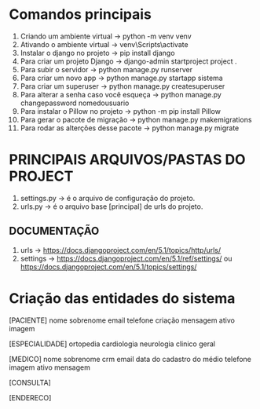 # Comandos principais

1. Criando um ambiente virtual ->             python -m venv venv
2. Ativando o ambiente virtual ->             venv\Scripts\activate
3. Instalar o django no projeto ->            pip install django
4. Para criar um projeto Django ->            django-admin startproject project .
5. Para subir o servidor ->                   python manage.py runserver
6. Para criar um novo app ->                  python manage.py startapp sistema
7. Para criar um superuser ->                 python manage.py createsuperuser
8. Para alterar a senha caso você esqueça ->  python manage.py changepassword nomedousuario
9. Para instalar o Pillow no projeto ->       python -m pip install Pillow
10. Para gerar o pacote de migração ->        python manage.py makemigrations
11. Para rodar as alterções desse pacote ->   python manage.py migrate


# PRINCIPAIS ARQUIVOS/PASTAS DO PROJECT
1. settings.py -> é o arquivo de configuração do projeto.
2. urls.py -> é o arquivo base [principal] de urls do projeto.

## DOCUMENTAÇÃO
1. urls -> https://docs.djangoproject.com/en/5.1/topics/http/urls/
2. settings -> https://docs.djangoproject.com/en/5.1/ref/settings/  ou  https://docs.djangoproject.com/en/5.1/topics/settings/





# Criação das entidades do sistema

[PACIENTE]
nome 
sobrenome
email
telefone
criação
mensagem
ativo
imagem

[ESPECIALIDADE]
ortopedia
cardiologia
neurologia
clinico geral



[MEDICO]
nome 
sobrenome
crm
email
data do cadastro do médio
telefone
imagem
ativo
mensagem


[CONSULTA]

[ENDERECO]


